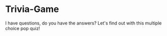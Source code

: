 # Trivia-Game

I have questions, do you have the answers? Let's find out with this multiple choice pop quiz!
